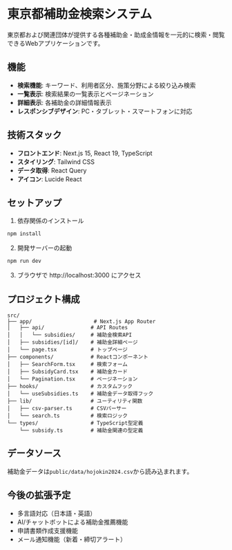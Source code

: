# 東京都補助金検索システム

東京都および関連団体が提供する各種補助金・助成金情報を一元的に検索・閲覧できるWebアプリケーションです。

## 機能

- **検索機能**: キーワード、利用者区分、施策分野による絞り込み検索
- **一覧表示**: 検索結果の一覧表示とページネーション
- **詳細表示**: 各補助金の詳細情報表示
- **レスポンシブデザイン**: PC・タブレット・スマートフォンに対応

## 技術スタック

- **フロントエンド**: Next.js 15, React 19, TypeScript
- **スタイリング**: Tailwind CSS
- **データ取得**: React Query
- **アイコン**: Lucide React

## セットアップ

1. 依存関係のインストール
```bash
npm install
```

2. 開発サーバーの起動
```bash
npm run dev
```

3. ブラウザで http://localhost:3000 にアクセス

## プロジェクト構成

```
src/
├── app/                    # Next.js App Router
│   ├── api/               # API Routes
│   │   └── subsidies/     # 補助金検索API
│   ├── subsidies/[id]/    # 補助金詳細ページ
│   └── page.tsx           # トップページ
├── components/            # Reactコンポーネント
│   ├── SearchForm.tsx     # 検索フォーム
│   ├── SubsidyCard.tsx    # 補助金カード
│   └── Pagination.tsx     # ページネーション
├── hooks/                 # カスタムフック
│   └── useSubsidies.ts    # 補助金データ取得フック
├── lib/                   # ユーティリティ関数
│   ├── csv-parser.ts      # CSVパーサー
│   └── search.ts          # 検索ロジック
└── types/                 # TypeScript型定義
    └── subsidy.ts         # 補助金関連の型定義
```

## データソース

補助金データは`public/data/hojokin2024.csv`から読み込まれます。

## 今後の拡張予定

- 多言語対応（日本語・英語）
- AI/チャットボットによる補助金推薦機能
- 申請書類作成支援機能
- メール通知機能（新着・締切アラート）
